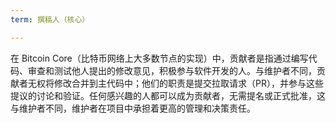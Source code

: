 ```yaml
---
term: 撰稿人（核心）

---
```

在 Bitcoin Core（比特币网络上大多数节点的实现）中，贡献者是指通过编写代码、审查和测试他人提出的修改意见，积极参与软件开发的人。与维护者不同，贡献者无权将修改合并到主代码中；他们的职责是提交拉取请求（PR），并参与这些提议的讨论和验证。任何感兴趣的人都可以成为贡献者，无需提名或正式批准，这与维护者不同，维护者在项目中承担着更高的管理和决策责任。